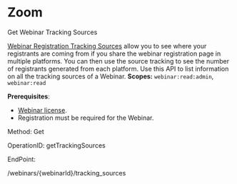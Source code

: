 #     Zoom


Get Webinar Tracking Sources

[Webinar Registration Tracking Sources](https://support.zoom.us/hc/en-us/articles/360000315683-Webinar-Registration-Source-Tracking) allow you to see where your registrants are coming from if you share the webinar registration page in multiple platforms. You can then use the source tracking to see the number of registrants generated from each platform. Use this API to list information on all the tracking sources of a Webinar.
**Scopes:** `webinar:read:admin`, `webinar:read`
 
**Prerequisites**:
* [Webinar license](https://zoom.us/webinar).
* Registration must be required for the Webinar.


Method: Get

OperationID: getTrackingSources

EndPoint:

/webinars/{webinarId}/tracking_sources
